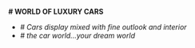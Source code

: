 **# WORLD OF LUXURY CARS**
* *# Cars display mixed with fine outlook and interior*
* *# the car world...your dream world*
